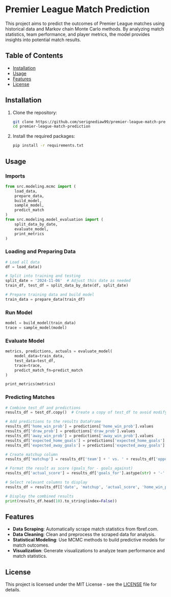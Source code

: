 # Premier League Match Prediction

This project aims to predict the outcomes of Premier League matches using historical data and Markov chain Monte Carlo methods. By analyzing match statistics, team performance, and player metrics, the model provides insights into potential match results.

## Table of Contents

- [Installation](#installation)
- [Usage](#usage)
- [Features](#features)
- [License](#license)

## Installation

1. Clone the repository:
   ```bash
   git clone https://github.com/serignediaw99/premier-league-match-prediction.git
   cd premier-league-match-prediction
   ```

2. Install the required packages:
   ```bash
   pip install -r requirements.txt
   ```

## Usage

### Imports

```python
from src.modeling.mcmc import (
    load_data,
    prepare_data,
    build_model,
    sample_model,
    predict_match
)
from src.modeling.model_evaluation import (
    split_data_by_date,
    evaluate_model,
    print_metrics
)
```

### Loading and Preparing Data

```python
# Load all data
df = load_data()

# Split into training and testing
split_date = '2024-11-06'  # Adjust this date as needed
train_df, test_df = split_data_by_date(df, split_date)

# Prepare training data and build model
train_data = prepare_data(train_df)
```

### Run Model

```python
model = build_model(train_data)
trace = sample_model(model)
```

### Evaluate Model

```python
metrics, predictions, actuals = evaluate_model(
    model_data=train_data,
    test_data=test_df,
    trace=trace,
    predict_match_fn=predict_match
)

print_metrics(metrics)
```

### Predicting Matches

```python
# Combine test_df and predictions
results_df = test_df.copy()  # Create a copy of test_df to avoid modifying the original

# Add predictions to the results DataFrame
results_df['home_win_prob'] = predictions['home_win_prob'].values
results_df['draw_prob'] = predictions['draw_prob'].values
results_df['away_win_prob'] = predictions['away_win_prob'].values
results_df['expected_home_goals'] = predictions['expected_home_goals'].values
results_df['expected_away_goals'] = predictions['expected_away_goals'].values

# Create matchup column
results_df['matchup'] = results_df['team'] + ' vs. ' + results_df['opponent']

# Format the result as score (goals_for - goals_against)
results_df['actual_score'] = results_df['goals_for'].astype(str) + '-' + results_df['goals_against'].astype(str)

# Select relevant columns to display
results_df = results_df[['date', 'matchup', 'actual_score', 'home_win_prob', 'draw_prob', 'away_win_prob', 'expected_home_goals', 'expected_away_goals']]

# Display the combined results
print(results_df.head(10).to_string(index=False))
```

## Features

- **Data Scraping**: Automatically scrape match statistics from fbref.com.
- **Data Cleaning**: Clean and preprocess the scraped data for analysis.
- **Statistical Modeling**: Use MCMC methods to build predictive models for match outcomes.
- **Visualization**: Generate visualizations to analyze team performance and match statistics.

## License

This project is licensed under the MIT License - see the [LICENSE](LICENSE) file for details.